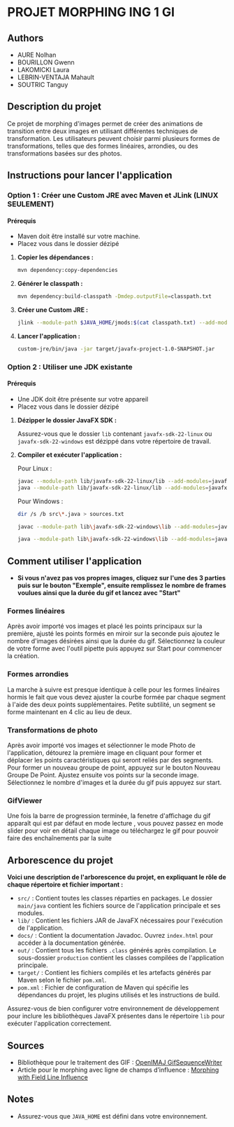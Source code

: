 
# PROJET MORPHING ING 1 GI

## Authors

- AURE Nolhan
- BOURILLON Gwenn
- LAKOMICKI Laura
- LEBRIN-VENTAJA Mahault
- SOUTRIC Tanguy

## Description du projet

Ce projet de morphing d'images permet de créer des animations de transition entre deux images en utilisant différentes techniques de transformation. Les utilisateurs peuvent choisir parmi plusieurs formes de transformations, telles que des formes linéaires, arrondies, ou des transformations basées sur des photos.

## Instructions pour lancer l'application

### Option 1 : Créer une Custom JRE avec Maven et JLink (LINUX SEULEMENT)

#### Prérequis

- Maven doit être installé sur votre machine.
- Placez vous dans le dossier dézipé

1. **Copier les dépendances :**
   ```sh
   mvn dependency:copy-dependencies
   ```

2. **Générer le classpath :**
   ```sh
   mvn dependency:build-classpath -Dmdep.outputFile=classpath.txt
   ```

3. **Créer une Custom JRE :**
   ```sh
   jlink --module-path $JAVA_HOME/jmods:$(cat classpath.txt) --add-modules javafx.controls,javafx.fxml,javafx.graphics,javafx.base,javafx.media,javafx.swing,javafx.web --output custom-jre
   ```

4. **Lancer l'application :**
   ```sh
   custom-jre/bin/java -jar target/javafx-project-1.0-SNAPSHOT.jar
   ```

### Option 2 : Utiliser une JDK existante
#### Prérequis

- Une JDK doit être présente sur votre appareil
- Placez vous dans le dossier dézipé

1. **Dézipper le dossier JavaFX SDK :**

   Assurez-vous que le dossier `lib` contenant `javafx-sdk-22-linux` ou `javafx-sdk-22-windows` est dézippé dans votre répertoire de travail.

2. **Compiler et exécuter l'application :**

   Pour Linux :
   ```sh
   javac --module-path lib/javafx-sdk-22-linux/lib --add-modules=javafx.controls,javafx.fxml,javafx.graphics,javafx.base,javafx.media,javafx.swing,javafx.web -d out $(find src -name "*.java")
   java --module-path lib/javafx-sdk-22-linux/lib --add-modules=javafx.controls,javafx.fxml,javafx.graphics,javafx.base,javafx.media,javafx.swing,javafx.web -cp out projet.Hello
   ```

   Pour Windows :
   ```sh
   dir /s /b src\*.java > sources.txt

   javac --module-path lib\javafx-sdk-22-windows\lib --add-modules=javafx.controls,javafx.fxml,javafx.graphics,javafx.base,javafx.media,javafx.swing,javafx.web -d out @sources.txt

   java --module-path lib\javafx-sdk-22-windows\lib --add-modules=javafx.controls,javafx.fxml,javafx.graphics,javafx.base,javafx.media,javafx.swing,javafx.web -cp out projet.Hello
   ```

## Comment utiliser l'application
 - **Si vous n'avez pas vos propres images, cliquez sur l'une des 3 parties puis sur le bouton "Exemple", ensuite remplissez le nombre de frames voulues ainsi que la durée du gif et lancez avec "Start"**
### Formes linéaires

Après avoir importé vos images et placé les points principaux sur la première, ajusté les points formés en miroir sur la seconde puis ajoutez le nombre d'images désirées ainsi que la durée du gif.
Sélectionnez la couleur de votre forme avec l'outil pipette puis appuyez sur Start pour commencer la création.

### Formes arrondies

La marche à suivre est presque identique à celle pour les formes linéaires hormis le fait que vous devez ajuster la courbe formée par chaque segment à l'aide des deux points supplémentaires.
Petite subtilité, un segment se forme maintenant en 4 clic au lieu de deux.

### Transformations de photo

Après avoir importé vos images et sélectionner le mode Photo de l'application, détourez la première image en cliquant pour former et déplacer les points caractéristiques qui seront reliés par des segments. 
Pour former un nouveau groupe de point, appuyez sur le bouton Nouveau Groupe De Point. Ajustez ensuite vos points sur la seconde image. Sélectionnez le nombre d'images et la durée du gif puis appuyez sur start.

### GifViewer
Une fois la barre de progression terminée, la fenetre d'affichage du gif apparaît qui est par défaut en mode lecture , vous pouvez passez en mode slider pour voir en détail chaque image ou téléchargez le gif pour pouvoir faire des enchaînements par la suite

## Arborescence du projet

**Voici une description de l'arborescence du projet, en expliquant le rôle de chaque répertoire et fichier important :**


- `src/` : Contient toutes les classes réparties en packages. Le dossier `main/java` contient les fichiers source de l'application principale et ses modules.
- `lib/` : Contient les fichiers JAR de JavaFX nécessaires pour l'exécution de l'application.
- `docs/` : Contient la documentation Javadoc. Ouvrez `index.html` pour accéder à la documentation générée.
- `out/` : Contient tous les fichiers `.class` générés après compilation. Le sous-dossier `production` contient les classes compilées de l'application principale.
- `target/` : Contient les fichiers compilés et les artefacts générés par Maven selon le fichier `pom.xml`.
- `pom.xml` : Fichier de configuration de Maven qui spécifie les dépendances du projet, les plugins utilisés et les instructions de build.

Assurez-vous de bien configurer votre environnement de développement pour inclure les bibliothèques JavaFX présentes dans le répertoire `lib` pour exécuter l'application correctement.
## Sources

- Bibliothèque pour le traitement des GIF : [OpenIMAJ GifSequenceWriter](https://openimaj.org/openimaj-demos/sandbox/xref/org/openimaj/demos/sandbox/image/gif/GifSequenceWriter.html)
- Article pour le morphing avec ligne de champs d’influence : [Morphing with Field Line Influence](https://www.cs.princeton.edu/courses/archive/fall00/cs426/papers/beier92.pdf)


## Notes

- Assurez-vous que `JAVA_HOME` est défini dans votre environnement.